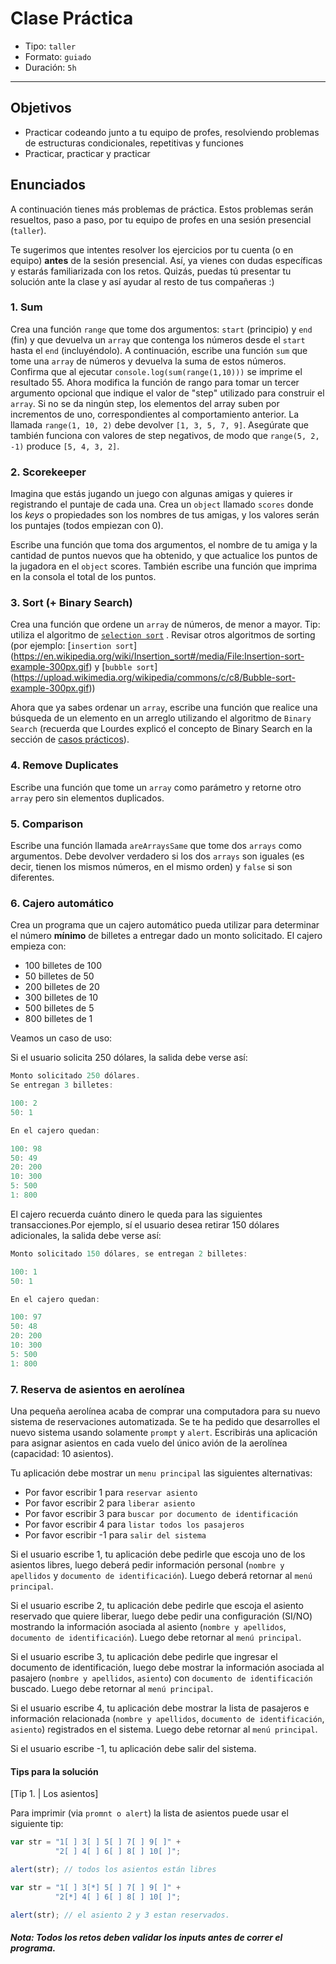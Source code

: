 # Clase Práctica

- Tipo: `taller`
- Formato: `guiado`
- Duración: `5h`

***

## Objetivos

- Practicar codeando junto a tu equipo de profes, resolviendo problemas de
  estructuras condicionales, repetitivas y funciones
- Practicar, practicar y practicar

## Enunciados

A continuación tienes más problemas de práctica. Estos problemas serán
resueltos, paso a paso, por tu equipo de profes en una sesión presencial
(`taller`).

Te sugerimos que intentes resolver los ejercicios por tu cuenta (o en equipo)
**antes** de la sesión presencial. Así, ya vienes con dudas específicas y
estarás familiarizada con los retos. Quizás, puedas tú presentar tu solución
ante la clase y así ayudar al resto de tus compañeras :)

### 1. Sum

Crea una función `range` que tome dos argumentos: `start` (principio) y `end`
(fin) y que devuelva un `array` que contenga los números desde el `start` hasta
el `end` (incluyéndolo). A continuación, escribe una función `sum` que tome una
`array` de números y devuelva la suma de estos números. Confirma que al ejecutar
`console.log(sum(range(1,10)))` se imprime el resultado 55. Ahora modifica la
función de rango para tomar un tercer argumento opcional que indique el valor
de "step" utilizado para construir el `array`. Si no se da ningún step, los
elementos del array suben por incrementos de uno, correspondientes al
comportamiento anterior. La llamada  `range(1, 10, 2)` debe devolver
`[1, 3, 5, 7, 9]`. Asegúrate que también funciona con valores de step negativos,
de modo que `range(5, 2, -1)` produce `[5, 4, 3, 2]`.

### 2. Scorekeeper

Imagina que estás jugando un juego con algunas amigas y quieres ir registrando
el puntaje de cada una. Crea un `object` llamado `scores` donde los _keys_ o
propiedades son los nombres de tus amigas, y los valores serán los puntajes
(todos empiezan con 0).

Escribe una función que toma dos argumentos, el nombre de tu amiga y la cantidad
de puntos nuevos que ha obtenido, y que actualice los puntos de la jugadora en
el `object` scores. También escribe una función que imprima en la consola el
total de los puntos.

### 3. Sort (+ Binary Search)

Crea una función que ordene un `array` de números, de menor a mayor. Tip:
utiliza el algoritmo de [`selection sort`](https://en.wikipedia.org/wiki/Selection_sort)
. Revisar otros algoritmos de sorting (por ejemplo: [`insertion sort`]
(<https://en.wikipedia.org/wiki/Insertion_sort#/media/File:Insertion-sort-example-300px.gif>)
y [`bubble sort`]
(<https://upload.wikimedia.org/wikipedia/commons/c/c8/Bubble-sort-example-300px.gif>))

Ahora que ya sabes ordenar un `array`, escribe una función que realice una
búsqueda de un elemento en un arreglo utilizando el algoritmo de `Binary Search`
(recuerda que Lourdes explicó el concepto de Binary Search en la sección de
[casos prácticos](08-practical-cases)).

### 4. Remove Duplicates

Escribe una función que tome un `array` como parámetro y retorne otro `array`
pero sin elementos duplicados.

### 5. Comparison

Escribe una función llamada `areArraysSame` que tome dos `arrays` como
argumentos. Debe devolver verdadero si los dos `arrays` son iguales (es decir,
  tienen los mismos números, en el mismo orden) y `false` si son diferentes.

### 6. Cajero automático

Crea un programa que un cajero automático pueda utilizar para determinar el
número **mínimo** de billetes a entregar dado un monto solicitado. El cajero
empieza con:

- 100 billetes de 100
- 50 billetes de 50
- 200 billetes de 20
- 300 billetes de 10
- 500 billetes de 5
- 800 billetes de 1

Veamos un caso de uso:

Si el usuario solicita 250 dólares, la salida debe verse así:

```js
Monto solicitado 250 dólares.
Se entregan 3 billetes:

100: 2
50: 1

En el cajero quedan:

100: 98
50: 49
20: 200
10: 300
5: 500
1: 800
```

El cajero recuerda cuánto dinero le queda para las siguientes transacciones.Por
ejemplo, sí el usuario desea retirar 150 dólares adicionales, la salida debe
verse así:

```js
Monto solicitado 150 dólares, se entregan 2 billetes:

100: 1
50: 1

En el cajero quedan:

100: 97
50: 48
20: 200
10: 300
5: 500
1: 800
```

### 7. Reserva de asientos en aerolínea

Una pequeña aerolínea acaba de comprar una computadora para su nuevo sistema de
reservaciones automatizada. Se te ha pedido que desarrolles el nuevo sistema
usando solamente `prompt` y `alert`. Escribirás una aplicación para asignar
asientos en cada vuelo del único avión de la aerolínea (capacidad: 10 asientos).

Tu aplicación debe mostrar  un `menu principal` las siguientes alternativas:

- Por favor escribir 1 para `reservar asiento`
- Por favor escribir 2 para `liberar asiento`
- Por favor escribir 3 para `buscar por documento de identificación`
- Por favor escribir 4 para `listar todos los pasajeros`
- Por favor escribir -1 para `salir del sistema`

Si el usuario escribe 1, tu aplicación debe pedirle que escoja uno de los
asientos libres, luego deberá pedir información personal (`nombre y apellidos`
y `documento de identificación`). Luego deberá retornar al `menú principal`.

Si el usuario escribe 2, tu aplicación debe pedirle que escoja el asiento
reservado que quiere liberar, luego debe pedir una configuración (SI/NO)
mostrando la información asociada al asiento (`nombre y apellidos`, `documento
de identificación`). Luego debe retornar al `menú principal`.

Si el usuario escribe 3, tu aplicación debe pedirle que ingresar el documento de
identificación, luego debe mostrar la información asociada al pasajero
(`nombre y apellidos`, `asiento`) con `documento de identificación` buscado.
Luego debe retornar al `menú principal`.

Si el usuario escribe 4, tu aplicación debe mostrar la lista de pasajeros e
información relacionada (`nombre y apellidos`, `documento de identificación`,
`asiento`) registrados en el sistema. Luego debe retornar al `menú principal`.

Si el usuario escribe -1, tu aplicación debe salir del sistema.

#### Tips para la solución

[Tip 1. | Los asientos]

Para imprimir (via `promnt o alert`) la lista de asientos puede usar el
siguiente tip:

```js
var str = "1[ ] 3[ ] 5[ ] 7[ ] 9[ ]" +
          "2[ ] 4[ ] 6[ ] 8[ ] 10[ ]";

alert(str); // todos los asientos están libres

var str = "1[ ] 3[*] 5[ ] 7[ ] 9[ ]" +
          "2[*] 4[ ] 6[ ] 8[ ] 10[ ]";

alert(str); // el asiento 2 y 3 estan reservados.

```

##### _Nota: Todos los retos deben validar los inputs antes de correr el programa._
